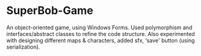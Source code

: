 # SuperBob-Game
An object-oriented game, using Windows Forms. Used polymorphism and interfaces/abstract classes to refine the code structure. Also experimented with designing different maps &amp; characters, added sfx, ‘save' button (using serialization).
